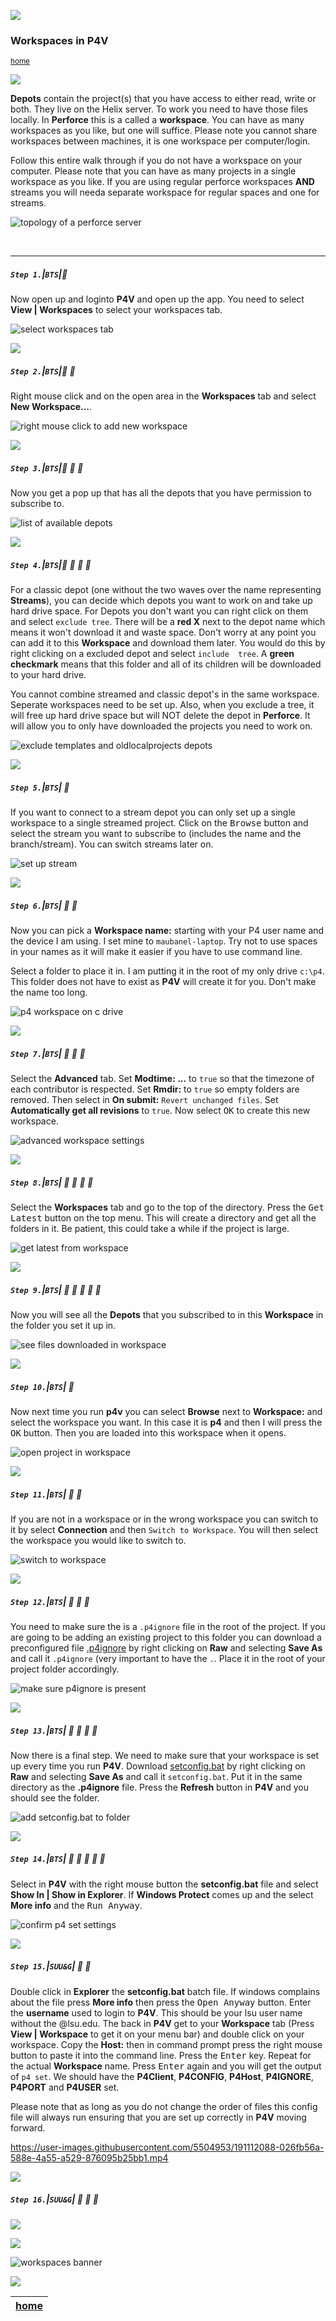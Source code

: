 ![](../images/line3.png)

### Workspaces in P4V

<sub>[home](../README.md#user-content-p4v)</sub>

![](../images/line3.png)

**Depots** contain the project(s) that you have access to either read, write or both.  They live on the Helix server.  To work you need to have those files locally.  In **Perforce** this is a called a **workspace**.  You can have as many workspaces as you like, but one will suffice. Please note you cannot share workspaces between machines, it is one workspace per computer/login.

Follow this entire walk through if you do not have a workspace on your computer.  Please note that you can have as many projects in a single workspace as you like.  If you are using regular perforce workspaces **AND** streams you will needa separate workspace for regular spaces and one for streams.

![topology of a perforce server](images/topology.png)

<br>

---


##### `Step 1.`\|`BTS`|:small_blue_diamond:

Now open up and loginto **P4V** and open up the app.  You need to select **View | Workspaces** to select your workspaces tab.

![select workspaces tab](images/workspacesTab.png)

![](../images/line2.png)

##### `Step 2.`\|`BTS`|:small_blue_diamond: :small_blue_diamond: 

Right mouse click and on the open area in the **Workspaces** tab and select **New Workspace...**.

![right mouse click to add new workspace](images/newWorkspace.png)

![](../images/line2.png)

##### `Step 3.`\|`BTS`|:small_blue_diamond: :small_blue_diamond: :small_blue_diamond:

Now you get a pop up that has all the depots that you have permission to subscribe to. 

![list of available depots](images/whichDepots.png)

![](../images/line2.png)

##### `Step 4.`\|`BTS`|:small_blue_diamond: :small_blue_diamond: :small_blue_diamond: :small_blue_diamond:

For a classic depot (one without the two waves over the name representing **Streams**), you can decide which depots you want to work on and take up hard drive space.  For Depots you don't want you can right click on them and select `exclude tree`.  There will be a **red X** next to the depot name which means it won't download it and waste space.  Don't worry at any point you can add it to this **Workspace** and download them later.  You would do this by right clicking on a excluded depot and select `include  tree`. A **green checkmark** means that this folder and all of its children will be downloaded to your hard drive.

You cannot combine streamed and classic depot's in the same workspace.  Seperate workspaces need to be set up. Also, when you exclude a tree, it will free up hard drive space but will NOT delete the depot in **Perforce**.  It will allow you to only have downloaded the projects you need to work on.

![exclude templates and oldlocalprojects depots](images/excludeTrees.png)

![](../images/line2.png)

##### `Step 5.`\|`BTS`| :small_orange_diamond:

If you want to connect to a stream depot you can only set up a single workspace to a single streamed project.  Click on the <kbd>Browse</kbd> button and select the stream you want to subscribe to (includes the name and the branch/stream). You can switch streams later on.

![set up stream](images/setUpStream.png)

![](../images/line2.png)

##### `Step 6.`\|`BTS`| :small_orange_diamond: :small_blue_diamond:

Now you can pick a **Workspace name:** starting with your P4 user name and the device I am using. I set mine to `maubanel-laptop`.  Try not to use spaces in your names as it will make it easier if you have to use command line.

Select a folder to place it in.  I am putting it in the root of my only drive `c:\p4`. This folder does not have to exist as **P4V** will create it for you. Don't make the name too long.

![p4 workspace on c drive](images/nameWorkspace.png)

![](../images/line2.png)

##### `Step 7.`\|`BTS`| :small_orange_diamond: :small_blue_diamond: :small_blue_diamond:

Select the **Advanced** tab.  Set **Modtime: ...** to `true` so that the timezone of each contributor is respected.  Set **Rmdir:** to `true` so empty folders are removed.  Then select in **On submit:** `Revert unchanged files`.  Set **Automatically get all revisions** to `true`. Now select <kbd>OK</kbd> to create this new workspace.

![advanced workspace settings](images/advancedWorkspaces.png)

![](../images/line2.png)

##### `Step 8.`\|`BTS`| :small_orange_diamond: :small_blue_diamond: :small_blue_diamond: :small_blue_diamond:

Select the **Workspaces** tab and go to the top of the directory.  Press the <kbd>Get Latest</kbd> button on the top menu. This will create a directory and get all the folders in it.  Be patient, this could take a while if the project is large.

![get latest from workspace](images/getLatest.png)

![](../images/line2.png)

##### `Step 9.`\|`BTS`| :small_orange_diamond: :small_blue_diamond: :small_blue_diamond: :small_blue_diamond: :small_blue_diamond:

Now you will see all the **Depots** that you subscribed to in this **Workspace** in the folder you set it up in.

![see files downloaded in workspace](images/seeDepots.png)

![](../images/line2.png)

##### `Step 10.`\|`BTS`| :large_blue_diamond:

Now next time you run **p4v** you can select **Browse** next to **Workspace:** and select the workspace you want.  In this case it is **p4** and then I will press the <kbd>OK</kbd> button.  Then you are loaded into this workspace when it opens.

![open project in workspace](images/loadWorspaceOnBoot.png)

![](../images/line2.png)

##### `Step 11.`\|`BTS`| :large_blue_diamond: :small_blue_diamond: 

If you are not in a workspace or in the wrong workspace you can switch to it by select **Connection** and then `Switch to Workspace`. You will then select the workspace you would like to switch to.

![switch to workspace](images/switchToWorkspace.png)

![](../images/line2.png)

##### `Step 12.`\|`BTS`| :large_blue_diamond: :small_blue_diamond: :small_blue_diamond: 

You need to make sure the is a `.p4ignore` file in the root of the project. If you are going to be adding an existing project to this folder you can download a preconfigured file [.p4ignore](../files/.p4ignore) by right clicking on **Raw** and selecting **Save As** and call it `.p4ignore` (very important to have the `.`.  Place it in the root of your project folder accordingly.

![make sure p4ignore is present](images/sameDirectory.png)

![](../images/line2.png)

##### `Step 13.`\|`BTS`| :large_blue_diamond: :small_blue_diamond: :small_blue_diamond:  :small_blue_diamond: 

Now there is a final step. We need to make sure that your workspace is set up every time you run **P4V**.  Download [setconfig.bat](../files/setconfig.bat) by right clicking on **Raw** and selecting **Save As** and call it `setconfig.bat`. Put it in the same directory as the **.p4ignore** file. Press the **Refresh** button in **P4V** and you should see the folder.

![add setconfig.bat to folder](images/configLocation.png)

![](../images/line2.png)

##### `Step 14.`\|`BTS`| :large_blue_diamond: :small_blue_diamond: :small_blue_diamond: :small_blue_diamond:  :small_blue_diamond: 

Select in **P4V** with the right mouse button the **setconfig.bat** file and select **Show In | Show in Explorer**. If **Windows Protect** comes up and the select **More info** and the <kbd>Run Anyway</kbd>. 

![confirm p4 set settings](images/showInExplorer.png)

![](../images/line2.png)

##### `Step 15.`\|`SUU&G`| :large_blue_diamond: :small_orange_diamond: 

Double click in **Explorer** the **setconfig.bat** batch file. If windows complains about the file press **More info** then press the <kbd>Open Anyway</kbd> button. Enter the **username** used to login to **P4V**.  This should be your lsu user name without the @lsu.edu.  The back in **P4V** get to your **Workspace** tab (Press **View | Workspace** to get it on your menu bar) and double click on your workspace.  Copy the **Host:** then in command prompt press the right mouse button to paste it into the command line. Press the <kbd>Enter</kbd> key.  Repeat for the actual **Workspace** name. Press <kbd>Enter</kbd> again and you will get the output of `p4 set`.  We should have the **P4Client**, **P4CONFIG**, **P4Host**, **P4IGNORE**, **P4PORT** and **P4USER** set.  

Please note that as long as you do not change the order of files this config file will always run ensuring that you are set up correctly in **P4V** moving forward.

https://user-images.githubusercontent.com/5504953/191112088-026fb56a-588e-4a55-a529-876095b25bb1.mp4

![](../images/line2.png)

##### `Step 16.`\|`SUU&G`| :large_blue_diamond: :small_orange_diamond:   :small_blue_diamond: 

![](../images/line2.png)

![](../images/line.png)

![workspaces banner](images/workspacesBanner.png)

![](../images/line.png)

| [home](../README.md#user-content-p4v) |
|---|
